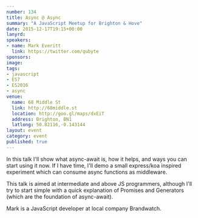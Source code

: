 ```yaml
---
number: 134
title: Async @ Async
summary: "A JavaScript Meetup for Brighton & Hove"
date: 2015-12-17T19:15+00:00
lanyrd:
speakers:
- name: Mark Everitt
  link: https://twitter.com/qubyte
sponsors:
image:
tags:
- javascript
- ES7
- ES2016
- async
venue:
  name: 68 Middle St
  link: http://68middle.st
  location: http://goo.gl/maps/dxEiT
  address: Brighton, BN1
  latlong: 50.82116,-0.143144
layout: event
category: event
published: true
---
```


In this talk I'll show what async-await is, how it helps, and ways you can start using it now. If I have time, I'll demo a small express/koa inspired experiment which can consume async functions as middleware.

This talk is aimed at intermediate and above JS programmers, although I'll try to start simple with a quick explanation of Promises and Generators (which are the foundation of async-await).

Mark is a JavaScript developer at local company Brandwatch.